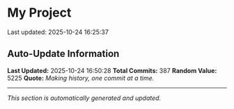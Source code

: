 # My Project


Last updated: 2025-10-24 16:25:37










































































































































































































































































































































































































































































































































































































































































































































































































## Auto-Update Information

**Last Updated:** 2025-10-24 16:50:28
**Total Commits:** 387
**Random Value:** 5225
**Quote:** _Making history, one commit at a time._

---
_This section is automatically generated and updated._